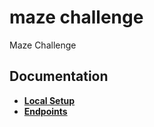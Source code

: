 # maze challenge
Maze Challenge

## Documentation

- [**Local Setup**](docs/LocalSetup.md)
- [**Endpoints**](docs/Endpoints.md)